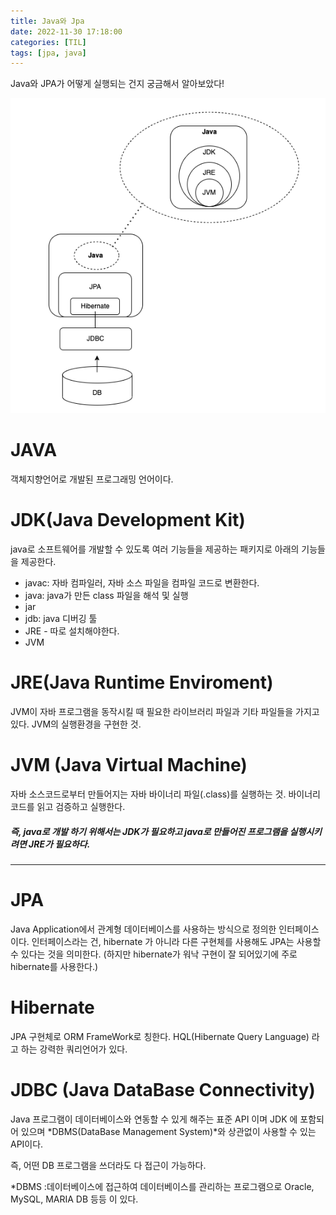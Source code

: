 ```yaml
---
title: Java와 Jpa
date: 2022-11-30 17:18:00
categories: [TIL]
tags: [jpa, java]  
---
```


Java와 JPA가 어떻게 실행되는 건지 궁금해서 알아보았다!


![img](/assets/img/java.png)


# JAVA
객체지향언어로 개발된 프로그래밍 언어이다.

# JDK(Java Development Kit)
java로 소프트웨어를 개발할 수 있도록 여러 기능들을 제공하는 패키지로 아래의 기능들을 제공한다.

- javac: 자바 컴파일러, 자바 소스 파일을 컴파일 코드로 변환한다.
- java: java가 만든 class 파일을 해석 및 실행 
- jar
- jdb: java 디버깅 툴
- JRE - 따로 설치해야한다.
- JVM

# JRE(Java Runtime Enviroment)
JVM이 자바 프로그램을 동작시킬 때 필요한 라이브러리 파일과 기타 파일들을 가지고 있다.
JVM의 실행환경을 구현한 것.

# JVM (Java Virtual Machine)
자바 소스코드로부터 만들어지는 자바 바이너리 파일(.class)를 실행하는 것.
바이너리 코드를 읽고 검증하고 실행한다. 

##### 즉, java로 개발 하기 위해서는 JDK가 필요하고 java로 만들어진 프로그램을 실행시키려면 JRE가 필요하다.

---

# JPA
Java Application에서 관계형 데이터베이스를 사용하는 방식으로 정의한 인터페이스이다.
인터페이스라는 건, hibernate 가 아니라 다른 구현체를 사용해도 JPA는 사용할 수 있다는 것을 의미한다. 
(하지만 hibernate가 워낙 구현이 잘 되어있기에 주로 hibernate를 사용한다.)

# Hibernate
JPA 구현체로 ORM FrameWork로 칭한다.
HQL(Hibernate Query Language) 라고 하는 강력한 쿼리언어가 있다.

# JDBC (Java DataBase Connectivity)
Java 프로그램이 데이터베이스와 연동할 수 있게 해주는 표준 API 이며
JDK 에 포함되어 있으며 *DBMS(DataBase Management System)*와 상관없이 사용할 수 있는 API이다.

즉, 어떤 DB 프로그램을 쓰더라도 다 접근이 가능하다.

*DBMS :데이터베이스에 접근하여 데이터베이스를 관리하는 프로그램으로 Oracle, MySQL, MARIA DB 등등 이 있다.
